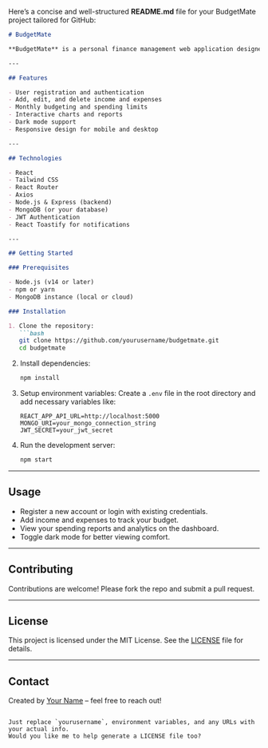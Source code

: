 Here’s a concise and well-structured **README.md** file for your BudgetMate project tailored for GitHub:

````markdown
# BudgetMate

**BudgetMate** is a personal finance management web application designed to help users track their income, expenses, and budgets with ease. It provides an intuitive dashboard, transaction management, and insightful reports to empower better financial decisions.

---

## Features

- User registration and authentication  
- Add, edit, and delete income and expenses  
- Monthly budgeting and spending limits  
- Interactive charts and reports  
- Dark mode support  
- Responsive design for mobile and desktop  

---

## Technologies

- React  
- Tailwind CSS  
- React Router  
- Axios  
- Node.js & Express (backend)  
- MongoDB (or your database)  
- JWT Authentication  
- React Toastify for notifications  

---

## Getting Started

### Prerequisites

- Node.js (v14 or later)  
- npm or yarn  
- MongoDB instance (local or cloud)  

### Installation

1. Clone the repository:  
   ```bash
   git clone https://github.com/yourusername/budgetmate.git
   cd budgetmate
````

2. Install dependencies:

   ```bash
   npm install
   ```

3. Setup environment variables:
   Create a `.env` file in the root directory and add necessary variables like:

   ```
   REACT_APP_API_URL=http://localhost:5000
   MONGO_URI=your_mongo_connection_string
   JWT_SECRET=your_jwt_secret
   ```

4. Run the development server:

   ```bash
   npm start
   ```

---

## Usage

* Register a new account or login with existing credentials.
* Add income and expenses to track your budget.
* View your spending reports and analytics on the dashboard.
* Toggle dark mode for better viewing comfort.

---

## Contributing

Contributions are welcome! Please fork the repo and submit a pull request.

---

## License

This project is licensed under the MIT License. See the [LICENSE](LICENSE) file for details.

---

## Contact

Created by [Your Name](https://github.com/yourusername) – feel free to reach out!

```

Just replace `yourusername`, environment variables, and any URLs with your actual info.  
Would you like me to help generate a LICENSE file too?
```
